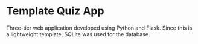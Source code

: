 # Template Quiz App

Three-tier web application developed using Python and Flask. Since this is a lightweight template, SQLite was used for the database.